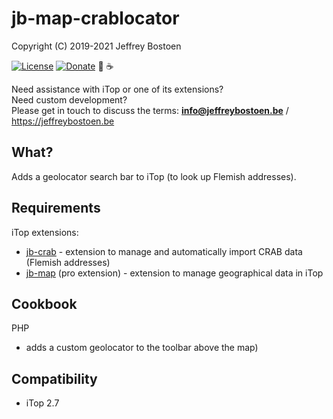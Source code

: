# jb-map-crablocator

Copyright (C) 2019-2021 Jeffrey Bostoen

[![License](https://img.shields.io/github/license/jbostoen/iTop-custom-extensions)](https://github.com/jbostoen/iTop-custom-extensions/blob/master/license.md)
[![Donate](https://img.shields.io/badge/Donate-PayPal-green.svg)](https://www.paypal.me/jbostoen)
🍻 ☕

Need assistance with iTop or one of its extensions?  
Need custom development?  
Please get in touch to discuss the terms: **info@jeffreybostoen.be** / https://jeffreybostoen.be

## What?

Adds a geolocator search bar to iTop (to look up Flemish addresses).

## Requirements

iTop extensions: 
* [jb-crab](https://github.com/jbostoen/itop-jb-crab) - extension to manage and automatically import CRAB data (Flemish addresses)
* [jb-map](https://jeffreybostoen.be) (pro extension) - extension to manage geographical data in iTop

## Cookbook

PHP
* adds a custom geolocator to the toolbar above the map)

## Compatibility

* iTop 2.7
